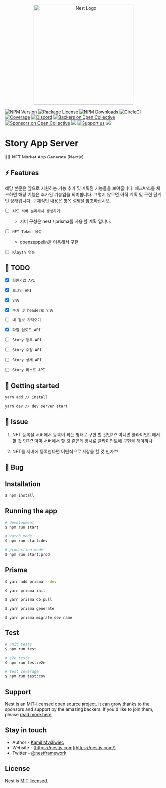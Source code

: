 <p align="center">
  <a href="http://nestjs.com/" target="blank"><img src="https://nestjs.com/img/logo_text.svg" width="320" alt="Nest Logo" /></a>
</p>

<a href="https://www.npmjs.com/~nestjscore" target="_blank"><img src="https://img.shields.io/npm/v/@nestjs/core.svg" alt="NPM Version" /></a>
<a href="https://www.npmjs.com/~nestjscore" target="_blank"><img src="https://img.shields.io/npm/l/@nestjs/core.svg" alt="Package License" /></a>
<a href="https://www.npmjs.com/~nestjscore" target="_blank"><img src="https://img.shields.io/npm/dm/@nestjs/common.svg" alt="NPM Downloads" /></a>
<a href="https://circleci.com/gh/nestjs/nest" target="_blank"><img src="https://img.shields.io/circleci/build/github/nestjs/nest/master" alt="CircleCI" /></a>
<a href="https://coveralls.io/github/nestjs/nest?branch=master" target="_blank"><img src="https://coveralls.io/repos/github/nestjs/nest/badge.svg?branch=master#9" alt="Coverage" /></a>
<a href="https://discord.gg/G7Qnnhy" target="_blank"><img src="https://img.shields.io/badge/discord-online-brightgreen.svg" alt="Discord"/></a>
<a href="https://opencollective.com/nest#backer" target="_blank"><img src="https://opencollective.com/nest/backers/badge.svg" alt="Backers on Open Collective" /></a>
<a href="https://opencollective.com/nest#sponsor" target="_blank"><img src="https://opencollective.com/nest/sponsors/badge.svg" alt="Sponsors on Open Collective" /></a>
  <a href="https://paypal.me/kamilmysliwiec" target="_blank"><img src="https://img.shields.io/badge/Donate-PayPal-ff3f59.svg"/></a>
    <a href="https://opencollective.com/nest#sponsor"  target="_blank"><img src="https://img.shields.io/badge/Support%20us-Open%20Collective-41B883.svg" alt="Support us"></a>
  <a href="https://twitter.com/nestframework" target="_blank"><img src="https://img.shields.io/twitter/follow/nestframework.svg?style=social&label=Follow"></a>
</p>
  <!--[![Backers on Open Collective](https://opencollective.com/nest/backers/badge.svg)](https://opencollective.com/nest#backer)
  [![Sponsors on Open Collective](https://opencollective.com/nest/sponsors/badge.svg)](https://opencollective.com/nest#sponsor)-->

# Story App Server

🙏🏻 NFT Market App Generate (Nextjs)


## ⚡ Features

해당 본문은 앞으로 지원하는 기능 추가 및 계획된 기능들을 보여줍니다. 체크박스를 체크하면 해당 기능은 추가된 기능임을 의미합니다. 그렇지 않으면 아직 계획 및 구현 단계인 상태입니다. 구체적인 내용은 항목 설명을 참조하십시오.


- [ ] `API 서버 분리해서 생성하기`
    - 서버 구성은 nest / prisma를 사용 할 계획 입니다.

- [ ] `NFT Token 생성`
    - openzeppelin을 이용해서 구현
  
- [ ] `Klaytn 연동`

## 📝 TODO

- [x] `회원가입 API`

- [x] `로그인 API`

- [x] `인증`

- [x] `쿠키 및 header로 인증`

- [ ] `내 정보 가져오기`

- [x] `파일 업로드 API`

- [ ] `Story 등록 API`

- [ ] `Story 수정 API`

- [ ] `Story 상세 API`

- [ ] `Story 리스트 API`
 

## 🚀 Getting started

```bash
yarn add // install

yarn dev // dev server start
```

## 🐳 Issue

1. NFT 등록을 서버에서 등록이 되는 형태로 구현 할 것인가? 아니면 클라이언트에서 할 것 인가? 아마 서버에서 할 것 같은데 임시로 클라이언트에 구현을 해야하나

2. NFT를 서버에 등록한다면 어떤식으로 저장을 할 것 인가??


## 💩 Bug


## Installation

```bash
$ npm install
```

## Running the app

```bash
# development
$ npm run start

# watch mode
$ npm run start:dev

# production mode
$ npm run start:prod
```

## Prisma

```bash
$ yarn add prisma --dev

$ yarn prisma init

$ yarn prisma db pull

$ yarn prisma generate

$ yarn prisma migrate dev name

```

## Test

```bash
# unit tests
$ npm run test

# e2e tests
$ npm run test:e2e

# test coverage
$ npm run test:cov
```

## Support

Nest is an MIT-licensed open source project. It can grow thanks to the sponsors and support by the amazing backers. If you'd like to join them, please [read more here](https://docs.nestjs.com/support).

## Stay in touch

- Author - [Kamil Myśliwiec](https://kamilmysliwiec.com)
- Website - [https://nestjs.com](https://nestjs.com/)
- Twitter - [@nestframework](https://twitter.com/nestframework)

## License

Nest is [MIT licensed](LICENSE).

